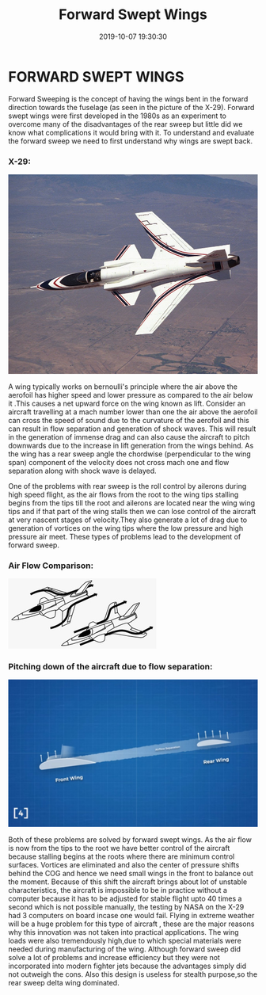 ﻿---
layout: post
title: "Forward Swept Wings"
author_github:
date: 2019-10-07 19:30:30
image: '/assets/img/'
description: 'Forward Swept Wings'
tags:
- Piston
categories:
- Piston
github_username: vehandoshi
---

# FORWARD SWEPT WINGS


Forward Sweeping is the concept of having the wings bent in the forward direction towards the fuselage (as seen in the picture of the X-29).
Forward swept wings were first developed in the 1980s as an experiment to overcome many of the disadvantages of the rear sweep but little did we know what complications it would bring with it.
To understand and evaluate the forward sweep we need to first understand why wings are swept back.

### X-29:

  
![X-29](/blog_src/assets/img/forward-swept-wings/x29.jpeg)




A wing typically works on bernoulli's principle where the air above the aerofoil has higher speed and lower pressure as compared to the air below it .This causes a net upward force on the wing known as lift. Consider an aircraft travelling at a mach number lower than one the air above the aerofoil can cross the speed of sound due to the curvature of the aerofoil and this can result in flow separation and generation of shock waves. This will result in the generation of immense drag and can also cause the aircraft to pitch downwards due to the increase in lift generation from the wings behind. As the wing has a rear sweep angle the chordwise (perpendicular to the wing span) component of the velocity does not cross mach one and flow separation along with shock wave is delayed.


One of the problems with rear sweep is the roll control by ailerons during high speed flight, as the air flows from the root to the wing tips stalling begins from the tips till the root and ailerons are located near the wing wing tips and if that part of the wing stalls then we can lose control of the aircraft at very nascent stages of velocity.They also generate a lot of drag due to generation of vortices on the wing tips where the low pressure and high pressure air meet. These types of problems lead to the development of forward sweep.


### Air Flow Comparison:
  
![Air FLow Comparison](/blog_src/assets/img/forward-swept-wings/AirFlowComparison.jpeg)


### Pitching down of the aircraft due to flow separation:  

![Pitching down of the aircraft due to flow separation](/blog_src/assets/img/forward-swept-wings/PitchingDown.jpeg)




Both of these problems are solved by forward swept wings. As the air flow is now from the tips to the root we have better control of the aircraft because stalling begins at the roots where there are minimum control surfaces. Vortices are eliminated and also the center of pressure shifts behind the COG and hence we need small wings in the front to balance out the moment. Because of this shift the aircraft brings about lot of unstable characteristics, the aircraft is impossible to be in practice without a computer because it has to be adjusted for stable flight upto 40 times a second which is not possible manually, the testing by NASA on the X-29 had 3 computers on board incase one would fail. Flying in extreme weather will be a huge problem for this type of aircraft , these are the major reasons why this innovation was not taken into practical applications.
The wing loads were also tremendously high,due to which special materials were needed during manufacturing of the wing.
Although forward sweep did solve a lot of problems and increase efficiency but they were not incorporated into modern fighter jets because the advantages simply did not outweigh the cons.
Also this design is useless for stealth purpose,so the rear sweep delta wing dominated.